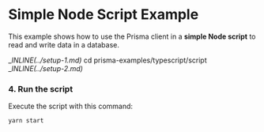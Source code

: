 # Simple Node Script Example

This example shows how to use the Prisma client in a **simple Node script** to read and write data in a database.

__INLINE(../_setup-1.md)__
cd prisma-examples/typescript/script
__INLINE(../_setup-2.md)__

### 4. Run the script

Execute the script with this command: 

```
yarn start
```